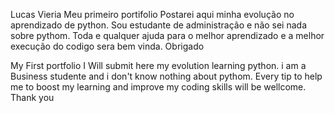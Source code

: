 Lucas Vieria
Meu primeiro portifolio
Postarei aqui minha evolução no aprendizado de python. Sou estudante de administração e não sei nada sobre pythom.
Toda e qualquer ajuda para o melhor aprendizado e a melhor execução do codigo sera bem vinda.
Obrigado

My First portfolio
I Will submit here my evolution learning python. i am a Business studente and i don't know nothing about pythom.
Every tip to help me to boost my learning and improve my coding skills will be wellcome.
Thank you
